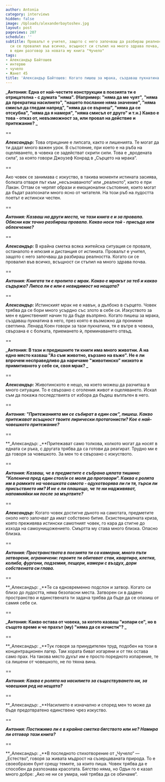 ```yaml
---
author: Antonia
category: interviews
hidden: false
image: /Uploads/alexanderbaytoshev.jpg
layout: post
pageviews: 207
schedule: ''
subtitle: Провалът е учител, защото с него започваш да разбираш реалността. Когато
  си се провалил във всичко, всъщност си стъпил на много здрава почва, казва поетът
  в един разговор за новата му книга "Чучело"
tags:
- Александър Байтошев
- интервю
- чучело
- Жанет 45
title: 'Александър Байтошев: Когато пишеш за мрака, създаваш пукнатина в него'
---
```


**_Антония: Една от най-честите конструкции в поезията ти е отрицателна - с думата "няма". (Например: "няма да ме чуят", "няма да прекратиш насилието", "нашето послание няма значение", "няма смисъл да гледам напред", "няма да се върнеш", "няма да се отскубна", "няма да я намеря", "няма смисъл от друго" и т.н.) Какво e това - отказ от, невъзможност за, или провал на действие и притежание? _**

\==

**_Александър:_** Това отрицание е липсата, както и лишенията. Те могат да ти дадат много важен урок. В състояние, при което е на ръба на оцеляването, в човека се задействат скрити сили. Това е „вродената сила“, за която говори Джоузеф Конрад в „Сърцето на мрака“. 

\==

Ако човек се занимава с изкуство, в такива моменти истината засиява, болката отваря път към „несъзнаваното“ или „реалното”, както е при Лакан. Оттам се черпят образи и емоционални състояния, които могат да бъдат разпознати много ясно от читателя. На този ръб на лудостта поетът е истински честен.

\==

**_Антония: Казваш на други места, че тази книга е и за провала. Обясни как точно разбираш провала. Какво носи той - присъда или облекчение?_**

\==

**_Александър:_** В крайна сметка всяка житейска ситуация се проваля, останалото е илюзия и дистанция от истината. Провалът е учител, защото с него започваш да разбираш реалността. Когато си се провалил във всичко, всъщност си стъпил на много здрава почва.

\==

**_Антония: Книгата ти е пропита с мрак. Какво е мракът за теб и какво съдържа? Липса ли е или е невидимост на нещата?_**

\==

**_Александър:_** Истинският мрак не е навън, а дълбоко в сърцето. Човек трябва да се бори много усърдно със злото в себе си. Изкуството за мен е единственият начин то да бъде възпряно. Когато пишеш за мрака, създаваш пукнатина в него, през която е възможно да проникне светлина. Ленард Коен говори за тази пукнатина, тя е вътре в човека, свързана е с болката, приемането ѝ, преминаването отвъд.

\==

**_Антония: В тази и предишните ти книги има много животни. А на едно място казваш "Аз съм животно, вързано на въже". Не е ли впрочем несправедливо да наричаме "животинско" низкото и примитивното у себе си, своя мрак? _**

\==

**_Александър:_** Животинското е нещо, на което можеш да разчиташ в много ситуации. То е свързано с оголения живот и оцеляването. Искал съм да покажа последствията от избора да бъдеш въплътен в него.

\==

**_Антония: "Притежанията ми се събират в един сак", пишеш. Какво притежават всъщност твоите лирически протагонисти? Кое е най-човешкото притежание?_**

\==

**_Александър: _**Притежават само толкова, колкото могат да носят в едната си ръка, с другата трябва да са готови да реагират. Трудно ми е да говоря за човешкото. За мен то е свързано с изкуството.

\==

**_Антония: Казваш, че в предметите е събрана цялата тишина: "Коленича пред един стол/и се моля да проговори". Каква е ролята им в рамките на човешката самота - одухотворява ли ги тя, търси ли присъствието им? И не е ли плашещо, че те ни надживяват, напомняйки ни после за мъртвите?_**

\==

**_Александър:_** Когато човек достигне дъното на самотата, предметите около него започват да имат собствено битие. Екзистенциалната криза, която преживява истински самотният човек, го кара да стигне до изхода на самоунищожението. Смъртта му става много близка. Опасно близка.

\==

**_Антония: Пространствата в поезията ти са камерни, много пъти затворени, ограничени: героите ти обитават стаи, квартира, клетка, колиба, фургони, подземия, пещери, камери с въздух, дори собствената си глава._**

\==

**_Александър: _**Те са едновременно подслон и затвор. Когато си близо до лудостта, няма безопасни места. Затворен си в дадено пространство и единствената ти задача трябва да бъде да се опазиш от самия себе си.

\==

**_Антония: Какво остава от човека, за когото казваш "изпари се", но в същото време и че прахът (му) "няма да се изчисти"? _**

\==

**_Александър: _**Тук говоря за принудителен труд, подобен на този в концентрационен лагер. Там хората биват изгаряни и от тях остава само прах. На такова място духът им е просто поредното изпарение, те са лишени от човешкото, не по тяхна вина.

\==

**_Антония: Каква е ролята на насилието за съществуването ни, за човешкия ред на нещата?_**

\==

**_Александър: _**Насилието е изначално и според мен то може да бъде предотвратено единствено чрез изкуство. 

\==

**_Антония: Постижимо ли е в крайна сметка бягството или не? Намира ли отговор тази книга?_**

\==

**_Александър: _**В последното стихотворение от „Чучело“ — „Естество“, говоря за живата мъдрост на съзерцаваната природа. То е своеобразен бунт срещу темите, за които пиша. Човек трябва да е способен да разпознава красотата. Бягство няма, но Одън го е казал много добре: „Ако не ни се умира, ний трябва да се обичаме“.
